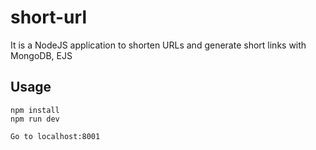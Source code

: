 # short-url
It is a NodeJS application to shorten URLs and generate short links with MongoDB, EJS
## Usage
```
npm install
npm run dev

Go to localhost:8001
